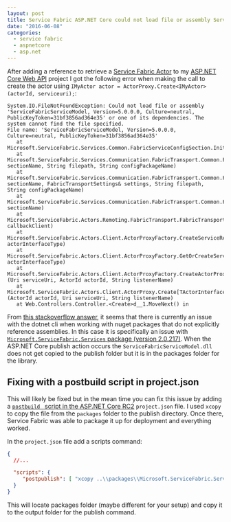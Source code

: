 ```yaml
---
layout: post
title: Service Fabric ASP.NET Core could not load file or assembly ServiceFabricServiceModel
date: "2016-06-08"
categories:
  - service fabric
  - aspnetcore
  - asp.net
---
```


After adding a reference to retrieve a [Service Fabric Actor](/posts/Service-Fabric-Service-Types/) to my [ASP.NET Core Web API](/posts/Integrating-ASPNET-Core-With-Service-Fabric-using-ICommunicationListener/) project I got the following error when making the call to create the actor using ```IMyActor actor = ActorProxy.Create<IMyActor>(actorId, serviceuri);```:

```
System.IO.FileNotFoundException: Could not load file or assembly 'ServiceFabricServiceModel, Version=5.0.0.0, Culture=neutral, PublicKeyToken=31bf3856ad364e35' or one of its dependencies. The system cannot find the file specified.
File name: 'ServiceFabricServiceModel, Version=5.0.0.0, Culture=neutral, PublicKeyToken=31bf3856ad364e35'
   at Microsoft.ServiceFabric.Services.Common.FabricServiceConfigSection.Initialize()
   at Microsoft.ServiceFabric.Services.Communication.FabricTransport.Common.FabricTransportSettings.LoadFrom(String sectionName, String filepath, String configPackageName)
   at Microsoft.ServiceFabric.Services.Communication.FabricTransport.Common.FabricTransportSettings.TryLoadFrom(String sectionName, FabricTransportSettings& settings, String filepath, String configPackageName)
   at Microsoft.ServiceFabric.Services.Communication.FabricTransport.Common.FabricTransportSettings.GetDefault(String sectionName)
   at Microsoft.ServiceFabric.Actors.Remoting.FabricTransport.FabricTransportActorRemotingProviderAttribute.CreateServiceRemotingClientFactory(IServiceRemotingCallbackClient callbackClient)
   at Microsoft.ServiceFabric.Actors.Client.ActorProxyFactory.CreateServiceRemotingClientFactory(Type actorInterfaceType)
   at Microsoft.ServiceFabric.Actors.Client.ActorProxyFactory.GetOrCreateServiceRemotingClientFactory(Type actorInterfaceType)
   at Microsoft.ServiceFabric.Actors.Client.ActorProxyFactory.CreateActorProxy[TActorInterface](Uri serviceUri, ActorId actorId, String listenerName)
   at Microsoft.ServiceFabric.Actors.Client.ActorProxy.Create[TActorInterface](ActorId actorId, Uri serviceUri, String listenerName)
   at Web.Controllers.Controller.<Create>d__1.MoveNext() in 
```

From [this stackoverflow answer](http://stackoverflow.com/a/37275624/697126), it seems that there is currently an issue with the dotnet cli when working with nuget packages that do not explicitly reference assemblies.   In this case it is specifically an issue with [```Microsoft.ServiceFabric.Services``` package (version 2.0.217)](https://www.nuget.org/packages/Microsoft.ServiceFabric.Services/2.0.217).  When the ASP.NET Core publish action occurs the ```ServiceFabricServiceModel.dll``` does not get copied to the publish folder but it is in the packages folder for the library.

## Fixing with a postbuild script in project.json
This will likely be fixed but in the mean time you can fix this issue by adding a [```postbuild ``` script in the ASP.NET Core RC2](/) ```project.json``` file.  I used ```xcopy``` to copy the file from the ```packages``` folder to the publish directory.  Once there, Service Fabric was able to package it up for deployment and everything worked.

In the ```project.json``` file add a scripts command:

```json
{
  //...

  "scripts": {
     "postpublish": [ "xcopy ..\\packages\\Microsoft.ServiceFabric.Services.2.0.217\\lib\\net45\\ServiceFabricServiceModel.dll %publish:OutputPath%" ]
  }
}
```

This will locate packages folder (maybe different for your setup) and copy it to the output folder for the publish command. 

